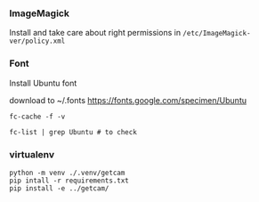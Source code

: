 ### ImageMagick

Install and take care about right permissions in `/etc/ImageMagick-ver/policy.xml`

### Font
Install Ubuntu font

download to ~/.fonts
https://fonts.google.com/specimen/Ubuntu

`fc-cache -f -v`

`fc-list | grep Ubuntu # to check`

### virtualenv
```
python -m venv ./.venv/getcam
pip intall -r requirements.txt
pip install -e ../getcam/
``` 